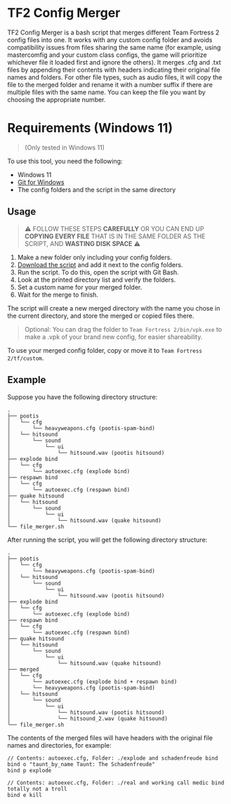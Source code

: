 # TF2 Config Merger
TF2 Config Merger is a bash script that merges different Team Fortress 2 config files into one. It works with any custom config folder and avoids compatibility issues from files sharing the same name (for example, using mastercomfig and your custom class configs, the game will prioritize whichever file it loaded first and ignore the others). It merges .cfg and .txt files by appending their contents with headers indicating their original file names and folders. For other file types, such as audio files, it will copy the file to the merged folder and rename it with a number suffix if there are multiple files with the same name. You can keep the file you want by choosing the appropriate number.

# Requirements (Windows 11)
> (Only tested in Windows 11)

To use this tool, you need the following:

- Windows 11
- [Git for Windows](https://gitforwindows.org/)
- The config folders and the script in the same directory

## Usage
> ⚠️ FOLLOW THESE STEPS **CAREFULLY** OR YOU CAN END UP **COPYING EVERY FILE** THAT IS IN THE SAME FOLDER AS THE SCRIPT, AND **WASTING DISK SPACE** ⚠️
1. Make a new folder only including your config folders.
2. [Download the script](https://raw.githubusercontent.com/arroyoquiel/tf2-config-merger/main/tf2_config_merger.sh) and add it next to the config folders.
3. Run the script. To do this, open the script with Git Bash.
4. Look at the printed directory list and verify the folders.
5. Set a custom name for your merged folder.
6. Wait for the merge to finish.

The script will create a new merged directory with the name you chose in the current directory, and store the merged or copied files there.

> Optional: You can drag the folder to `Team Fortress 2/bin/vpk.exe` to make a .vpk of your brand new config, for easier shareability.

To use your merged config folder, copy or move it to `Team Fortress 2/tf/custom`.
## Example
Suppose you have the following directory structure:

```
.
├── pootis
│	└── cfg
│		└── heavyweapons.cfg (pootis-spam-bind)
│	└── hitsound
│		└── sound
│			└── ui
│				└── hitsound.wav (pootis hitsound)
├── explode bind
│	└── cfg
│		└── autoexec.cfg (explode bind)
├── respawn bind
│	└── cfg
│		└── autoexec.cfg (respawn bind)
├── quake hitsound
│	└── hitsound
│		└── sound
│			└── ui
│				└── hitsound.wav (quake hitsound)
└── file_merger.sh
```

After running the script, you will get the following directory structure:

```
.
├── pootis
│	└── cfg
│		└── heavyweapons.cfg (pootis-spam-bind)
│	└── hitsound
│		└── sound
│			└── ui
│				└── hitsound.wav (pootis hitsound)
├── explode bind
│	└── cfg
│		└── autoexec.cfg (explode bind)
├── respawn bind
│	└── cfg
│		└── autoexec.cfg (respawn bind)
├── quake hitsound
│	└── hitsound
│		└── sound
│			└── ui
│				└── hitsound.wav (quake hitsound)
├── merged
│	└── cfg
│		└── autoexec.cfg (explode bind + respawn bind)
│		└── heavyweapons.cfg (pootis-spam-bind)
│	└── hitsound
│		└── sound
│			└── ui
│				└── hitsound.wav (pootis hitsound)
│				└── hitsound_2.wav (quake hitsound)
└── file_merger.sh
```

The contents of the merged files will have headers with the original file names and directories, for example:

```
// Contents: autoexec.cfg, Folder: ./explode and schadenfreude bind
bind o "taunt_by_name Taunt: The Schadenfreude"
bind p explode

// Contents: autoexec.cfg, Folder: ./real and working call medic bind totally not a troll
bind e kill

```
